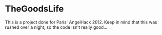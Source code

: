 # TheGoodsLife

This is a project done for Paris' AngelHack 2012. 
Keep in mind that this was rushed over a night, so the code isn't really good...